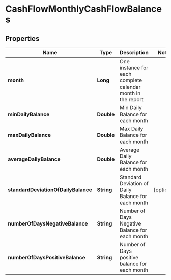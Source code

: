 

# CashFlowMonthlyCashFlowBalances


## Properties

| Name | Type | Description | Notes |
|------------ | ------------- | ------------- | -------------|
|**month** | **Long** | One instance for each complete calendar month in the report |  |
|**minDailyBalance** | **Double** | Min Daily Balance for each month |  |
|**maxDailyBalance** | **Double** | Max Daily Balance for each month |  |
|**averageDailyBalance** | **Double** | Average Daily Balance for each month |  |
|**standardDeviationOfDailyBalance** | **String** | Standard Deviation of Daily Balance for each month |  [optional] |
|**numberOfDaysNegativeBalance** | **String** | Number of Days Negative Balance for each month |  |
|**numberOfDaysPositiveBalance** | **String** | Number of Days positive balance for each month |  |



